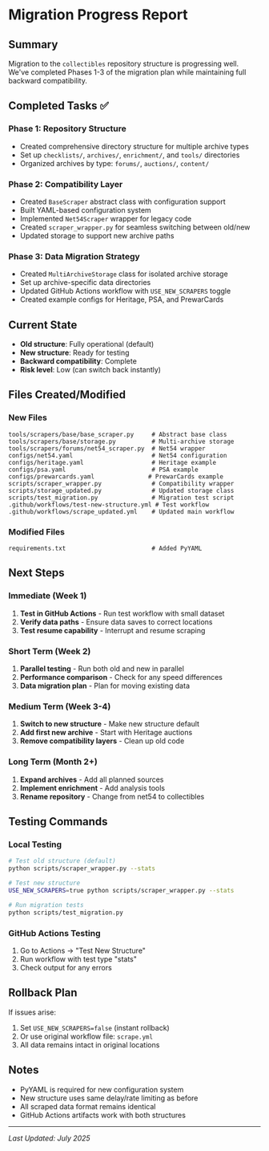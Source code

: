 # Migration Progress Report

## Summary
Migration to the `collectibles` repository structure is progressing well. We've completed Phases 1-3 of the migration plan while maintaining full backward compatibility.

## Completed Tasks ✅

### Phase 1: Repository Structure
- Created comprehensive directory structure for multiple archive types
- Set up `checklists/`, `archives/`, `enrichment/`, and `tools/` directories
- Organized archives by type: `forums/`, `auctions/`, `content/`

### Phase 2: Compatibility Layer
- Created `BaseScraper` abstract class with configuration support
- Built YAML-based configuration system
- Implemented `Net54Scraper` wrapper for legacy code
- Created `scraper_wrapper.py` for seamless switching between old/new
- Updated storage to support new archive paths

### Phase 3: Data Migration Strategy
- Created `MultiArchiveStorage` class for isolated archive storage
- Set up archive-specific data directories
- Updated GitHub Actions workflow with `USE_NEW_SCRAPERS` toggle
- Created example configs for Heritage, PSA, and PrewarCards

## Current State
- **Old structure**: Fully operational (default)
- **New structure**: Ready for testing
- **Backward compatibility**: Complete
- **Risk level**: Low (can switch back instantly)

## Files Created/Modified

### New Files
```
tools/scrapers/base/base_scraper.py     # Abstract base class
tools/scrapers/base/storage.py          # Multi-archive storage
tools/scrapers/forums/net54_scraper.py  # Net54 wrapper
configs/net54.yaml                      # Net54 configuration
configs/heritage.yaml                   # Heritage example
configs/psa.yaml                        # PSA example
configs/prewarcards.yaml               # PrewarCards example
scripts/scraper_wrapper.py              # Compatibility wrapper
scripts/storage_updated.py              # Updated storage class
scripts/test_migration.py               # Migration test script
.github/workflows/test-new-structure.yml # Test workflow
.github/workflows/scrape_updated.yml    # Updated main workflow
```

### Modified Files
```
requirements.txt                        # Added PyYAML
```

## Next Steps

### Immediate (Week 1)
1. **Test in GitHub Actions** - Run test workflow with small dataset
2. **Verify data paths** - Ensure data saves to correct locations
3. **Test resume capability** - Interrupt and resume scraping

### Short Term (Week 2)
1. **Parallel testing** - Run both old and new in parallel
2. **Performance comparison** - Check for any speed differences
3. **Data migration plan** - Plan for moving existing data

### Medium Term (Week 3-4)
1. **Switch to new structure** - Make new structure default
2. **Add first new archive** - Start with Heritage auctions
3. **Remove compatibility layers** - Clean up old code

### Long Term (Month 2+)
1. **Expand archives** - Add all planned sources
2. **Implement enrichment** - Add analysis tools
3. **Rename repository** - Change from net54 to collectibles

## Testing Commands

### Local Testing
```bash
# Test old structure (default)
python scripts/scraper_wrapper.py --stats

# Test new structure
USE_NEW_SCRAPERS=true python scripts/scraper_wrapper.py --stats

# Run migration tests
python scripts/test_migration.py
```

### GitHub Actions Testing
1. Go to Actions → "Test New Structure"
2. Run workflow with test type "stats"
3. Check output for any errors

## Rollback Plan
If issues arise:
1. Set `USE_NEW_SCRAPERS=false` (instant rollback)
2. Or use original workflow file: `scrape.yml`
3. All data remains intact in original locations

## Notes
- PyYAML is required for new configuration system
- New structure uses same delay/rate limiting as before
- All scraped data format remains identical
- GitHub Actions artifacts work with both structures

---
*Last Updated: July 2025*